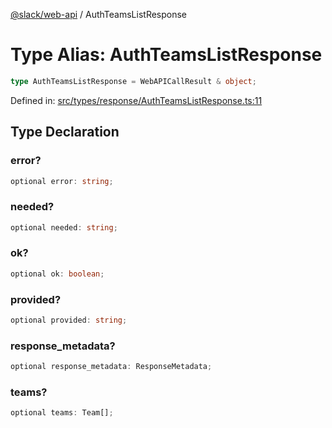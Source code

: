 [@slack/web-api](../index.md) / AuthTeamsListResponse

# Type Alias: AuthTeamsListResponse

```ts
type AuthTeamsListResponse = WebAPICallResult & object;
```

Defined in: [src/types/response/AuthTeamsListResponse.ts:11](https://github.com/slackapi/node-slack-sdk/blob/main/packages/web-api/src/types/response/AuthTeamsListResponse.ts#L11)

## Type Declaration

### error?

```ts
optional error: string;
```

### needed?

```ts
optional needed: string;
```

### ok?

```ts
optional ok: boolean;
```

### provided?

```ts
optional provided: string;
```

### response\_metadata?

```ts
optional response_metadata: ResponseMetadata;
```

### teams?

```ts
optional teams: Team[];
```
